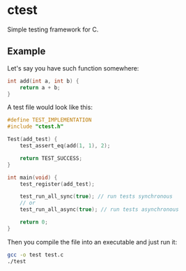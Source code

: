 # ctest

Simple testing framework for C.

## Example

Let's say you have such function somewhere:
```c
int add(int a, int b) {
    return a + b;
}
```

A test file would look like this:
```c
#define TEST_IMPLEMENTATION
#include "ctest.h"

Test(add_test) {
    test_assert_eq(add(1, 1), 2);

    return TEST_SUCCESS;
}

int main(void) {
    test_register(add_test);

    test_run_all_sync(true); // run tests synchronous
    // or
    test_run_all_async(true); // run tests asynchronous

    return 0;
}
```

Then you compile the file into an executable and just run it:
```sh
gcc -o test test.c
./test
```
